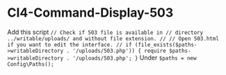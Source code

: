 # CI4-Command-Display-503
Add this script
`
// Check if 503 file is available in
// directory ../writable/uploads/ and without file extension.
//
// Open 503.html if you want to edit the interface.
//
if (file_exists($paths->writableDirectory . '/uploads/503.php'))
{
	require $paths->writableDirectory . '/uploads/503.php';
}
`
Under
`$paths = new Config\Paths();`
